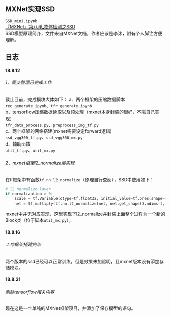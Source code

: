 ## MXNet实现SSD
`SSD_mini.ipynb`<br>
[『MXNet』第八弹_物体检测之SSD](https://www.cnblogs.com/hellcat/p/9108647.html)<br>
SSD模型原理简介，文件来自MXNet文档，作者应该是李沐，附有个人脚注方便理解。<br>

## 日志
#### 18.8.12
###### 1、提交整理已完成工作
截止目前，完成模块大体如下：
  a、两个框架的压缩数据脚本<br>
    `rec_generate.ipynb`、`tfr_generate.ipynb`<br>
  b、tensorflow压缩数据读取以及预处理（mxnet本身封装的很好，不需自己实现）<br>
    `tfr_data_process.py`、`preprocess_img_tf.py`<br>
  c、两个框架的网络搭建(mxnet需要设定forward逻辑)<br>
    `ssd_vgg300_tf.py`、`ssd_vgg300_mx.py`<br>
  d、辅助函数<br>
    `util_tf.py`、`util_mx.py`
###### 2、mxnet框架l2_normalize层实现
在tf框架中有函数`tf.nn.l2_normalize`（原理自行查阅），SSD中使用如下：
```python
# l2 normalize layer
if normalization > 0:
    scale = tf.Variable(dtype=tf.float32, initial_value=tf.ones(shape=(net.get_shape()[-1],)), trainable=True)
    net = tf.multiply(tf.nn.l2_normalize(net, net.get_shape().ndims-1, epsilon=1e-12), scale)
```
mxnet中并无对应实现，这里实现了l2_normalize并封装上面整个过程为一个新的Block类（位于脚本`util_mx.py`）。
#### 18.8.16
###### 工作框架搭建完毕
两个版本的ssd已经可以正常训练，但是效果未加验明，且mxnet版本没有添加存储模块。
#### 18.8.21
###### 删除tensorflow相关内容
现在这是一个单纯的MXNet框架项目，并添加了保存模型的语句。
